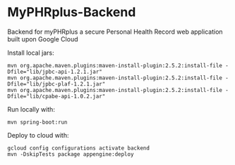 # MyPHRplus-Backend

Backend for myPHRplus a secure Personal Health Record web application built upon Google Cloud

Install local jars:
```
mvn org.apache.maven.plugins:maven-install-plugin:2.5.2:install-file -Dfile="lib/jpbc-api-1.2.1.jar"
mvn org.apache.maven.plugins:maven-install-plugin:2.5.2:install-file -Dfile="lib/jpbc-plaf-1.2.1.jar"
mvn org.apache.maven.plugins:maven-install-plugin:2.5.2:install-file -Dfile="lib/cpabe-api-1.0.2.jar"
```

Run locally with: 
```
mvn spring-boot:run
```

Deploy to cloud with:
```
gcloud config configurations activate backend
mvn -DskipTests package appengine:deploy
```